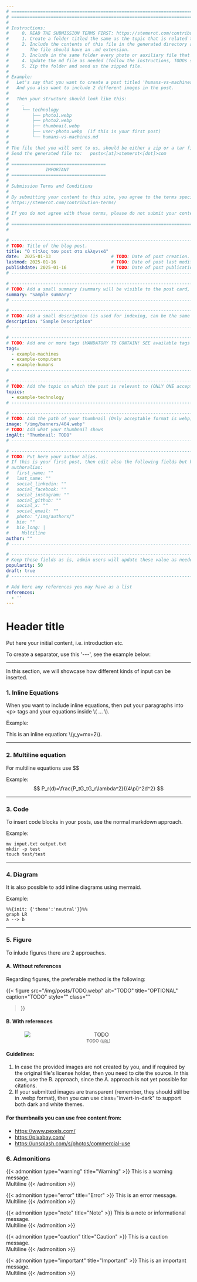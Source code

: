 ```yaml
---
# =======================================================================================================
# =======================================================================================================
#
# Instructions:
#     0. READ THE SUBMISSION TERMS FIRST: https://stemerot.com/contribution-terms/
#     1. Create a folder titled the same as the topic that is related to the post you want to create.
#     2. Include the contents of this file in the generated directory and give this file your preferred name for your post.
#        The file should have an .md extension.
#     3. Include in the same folder every photo or auxiliary file that is needed to deliver your article.
#     4. Update the md file as needed (follow the instructions, TODOs should all be resolved) to write your post.
#     5. Zip the folder and send us the zipped file.
#
# Example:
#   Let's say that you want to create a post titled 'humans-vs-machines'. This post's topic is related to 'technology'.
#   And you also want to include 2 different images in the post.
#
#   Then your structure should look like this:
#     .
#     └── technology
#         ├── photo1.webp
#         ├── photo2.webp
#         ├── thumbnail.webp
#         ├── user-photo.webp  (if this is your first post)
#         └── humans-vs-machines.md
#
# The file that you will sent to us, should be either a zip or a tar file.
# Send the generated file to:   posts<[at]>stemerot<[dot]>com
#
# ====================================
#              IMPORTANT
# ====================================
#
# Submission Terms and Conditions
#
# By submitting your content to this site, you agree to the terms specified in this URL: 
# https://stemerot.com/contribution-terms/
#
# If you do not agree with these terms, please do not submit your content!
#
# =======================================================================================================
#

# ------------------------------------------------------------------------------------------------------
# TODO: Title of the blog post.
title: "Ο τίτλος του post στα ελληνικά" 
date:  2025-01-13                       # TODO: Date of post creation.
lastmod: 2025-01-16                     # TODO: Date of post last modification.
publishdate: 2025-01-16                 # TODO: Date of post publication date.
# ------------------------------------------------------------------------------------------------------

# ------------------------------------------------------------------------------------------------------
# TODO: Add a small summary (summary will be visible to the post card, along with the title)
summary: "Sample summary"
# ------------------------------------------------------------------------------------------------------

# ------------------------------------------------------------------------------------------------------
# TODO: Add a small description (is used for indexing, can be the same as summary)
description: "Sample Description" 
# ------------------------------------------------------------------------------------------------------

# ------------------------------------------------------------------------------------------------------
# TODO: Add one or more tags (MANDATORY TO CONTAIN! SEE available tags on the site)
tags: 
  - example-machines
  - example-computers
  - example-humans
# ------------------------------------------------------------------------------------------------------

# ------------------------------------------------------------------------------------------------------
# TODO: Add the topic on which the post is relevant to (ONLY ONE acceptable)
topics:
  - example-technology
# ------------------------------------------------------------------------------------------------------

# ------------------------------------------------------------------------------------------------------
# TODO: Add the path of your thumbnail (Only acceptable format is webp)
image: "/img/banners/404.webp"
# TODO: Add what your thumbnail shows
imgAlt: "Thumbnail: TODO"
# ------------------------------------------------------------------------------------------------------

# ------------------------------------------------------------------------------------------------------
# TODO: Put here your author alias.
# If this is your first post, then edit also the following fields but keep them commented out 
# authoralias:
#   first_name: ""
#   last_name: ""
#   social_linkedin: ""
#   social_facebook: ""
#   social_instagram: ""
#   social_github: ""
#   social_x: ""
#   social_email: ""
#   photo: "/img/authors/"
#   bio: ""
#   bio_long: |
#     Multiline
author: ""
# ------------------------------------------------------------------------------------------------------

# ------------------------------------------------------------------------------------------------------
# Keep these fields as is, admin users will update these value as needed
popularity: 50
draft: true
# ------------------------------------------------------------------------------------------------------

# Add here any references you may have as a list
references:
  - ''
---
```


# Header title

Put here your initial content, i.e. introduction etc.

To create a separator, use this '---', see the example below:

---

In this section, we will showcase how different kinds of input can be inserted.

### 1. Inline Equations
When you want to include inline equations, then put your paragraphs into \<p\> tags and your equations inside \\( ... \\).

Example:
<p>
  This is an inline equation: \(y_y=mx+2\).
</p>

---

### 2. Multiline equation
For multiline equations use $$

Example:
$$
  P_r(d)=\frac{P_tG_tG_r\lambda^2}{(4\pi)^2d^2} 
$$

--- 

### 3. Code
To insert code blocks in your posts, use the normal markdown approach.

Example:
```
mv input.txt output.txt
mkdir -p test
touch test/test
```

---

### 4. Diagram

It is also possible to add inline diagrams using mermaid.

Example:
```mermaid
%%{init: {'theme':'neutral'}}%%
graph LR
a --> b
```

---

### 5. Figure

To inlude figures there are 2 approaches.

#### A. Without references
Regarding figures, the preferable method is the following:

{{< figure 
    src="/img/posts/TODO.webp" 
    alt="TODO" 
    title="OPTIONAL" 
    caption="TODO"
    style="" 
    class=""
>}}

#### B. With references
<figure class="custom-figure" style="margin: 0; padding: 0; text-align: center;">
  <img src="/img/posts/topic/TODO.webp" alt="TODO" class="" style="max-width:80%; display: block; margin: 0 auto;">
    <figcaption class="figure-caption" style="margin-top: 0.1em; font-size: 0.85em; color: #555;">
        TODO (<a href="TODO" style="color:inherit; font-size: 0.85em;">URL</a>)
    </figcaption>
</figure>

#### Guidelines: 
1. In case the provided images are not created by you, and if required by the original file's license holder, then you need to cite the source. In this case, use the B. approach, since the A. approach is not yet possible for citations.
2. If your submitted images are transparent (remember, they should still be in .webp format), then you can use class="invert-in-dark" to support both dark and white themes.

#### For thumbnails you can use free content from:
- https://www.pexels.com/
- https://pixabay.com/
- https://unsplash.com/s/photos/commercial-use

### 6. Admonitions
{{< admonition type="warning" title="Warning" >}}
This is a warning message. 
<br>
Multiline
{{< /admonition >}}

{{< admonition type="error" title="Error" >}}
This is an error message.
<br>
Multiline
{{< /admonition >}}

{{< admonition type="note" title="Note" >}}
This is a note or informational message.
<br>
Multiline
{{< /admonition >}}

{{< admonition type="caution" title="Caution" >}}
This is a caution message.
<br>
Multiline
{{< /admonition >}}

{{< admonition type="important" title="Important" >}}
This is an important message.
<br>
Multiline
{{< /admonition >}}